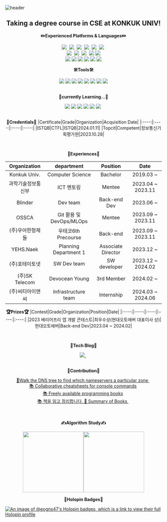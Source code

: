 ![header](https://capsule-render.vercel.app/api?type=waving&color=auto&height=200&section=header&text=KangManJoo's%20github😸&fontSize=50)

<!--<h1 align="center"> Here is <p color:'red'>KangManJoo's github😺</h1>-->
<div align="center">

<h2 align="center"> Taking a degree course in CSE at KONKUK UNIV!</h2>

<!--
**eogns47/eogns47** is a ✨ _special_ ✨ repository because its `README.md` (this file) appears on your GitHub profile

<b>Here are some ideas to get you started:</b>

- 🔭 I’m currently working on ...
- 🌱 I’m currently learning ...
- 👯 I’m looking to collaborate on ...
- 🤔 I’m looking for help with ...
- 💬 Ask me about ..
- 📫 How to reach me: ...
- 😄 Pronouns: ...
- ⚡ Fun fact: ...
-->
<p align="center"> <b>✏️Experienced Platforms & Languages✏️</b></p>
<p align="center">
  <img src="https://img.shields.io/badge/Python-3766AB?style=flat&logo=Python&logoColor=white"/></a>&nbsp 
  <img src="https://img.shields.io/badge/Java-007396?style=flat&logo=Java&logoColor=white"/></a>&nbsp 
  <img src="https://img.shields.io/badge/C++-00599C?style=flat&logo=C%2B%2B&logoColor=white"/></a>&nbsp 
  <img src="https://img.shields.io/badge/kotlin-7F52FF?style=flat&logo=kotlin&logoColor=white"/></a>&nbsp 
  <img src="https://img.shields.io/badge/Javascript-ffb13b?style=flat&logo=javascript&logoColor=white"/></a>&nbsp 
  <img src="https://img.shields.io/badge/Go-00ADD8?style=flat&logo=Go&logoColor=white"/></a>&nbsp 
    <br>
<!--     Framework and others -->
  <img src="https://img.shields.io/badge/Node.js-339933?style=flat&logo=Node.js&logoColor=white"/></a>&nbsp 
  <img src="https://img.shields.io/badge/react-61DAFB?style=flat&logo=react&logoColor=white"/></a>&nbsp
  <img src="https://img.shields.io/badge/Flask-000000?style=flat&logo=flask&logoColor=white"/></a>&nbsp
  <img src="https://img.shields.io/badge/Spring%20Boot-6DB33F?style=flat&logo=SpringBoot&logoColor=white"/>
  <img src="https://img.shields.io/badge/nginx-009639?style=flat&logo=nginx&logoColor=white">
  </br>
<!--   DB -->
  <img src="https://img.shields.io/badge/AWS%20EC2-FF9900?style=flat&logo=amazonaws&logoColor=white"/>
  <img src="https://img.shields.io/badge/AWS%20S3-569A31?style=flat&logo=amazons3&logoColor=white">
  <img src="https://img.shields.io/badge/MySql-4479A1?style=flat&logo=mysql&logoColor=white">
  <img src="https://img.shields.io/badge/firebase-FFCA28?style=flat&logo=firebase&logoColor=white">
  <img src="https://img.shields.io/badge/mongoDB-47A248?style=flat&logo=MongoDB&logoColor=white">
  <img src="https://img.shields.io/badge/PostgreSQL-4169E1?style=flat&logo=PostgreSQL&logoColor=white">
</p>

<p align="center"><b>🛠️Tools🛠️</b></p>
  <img src="https://img.shields.io/badge/VSCODE-007ACC?style=flat&logo=visualstudiocode&logoColor=white"/>
  <img src="https://img.shields.io/badge/Intellij%20idea-000000?style=flat&logo=intellij%20idea&logoColor=white"/>
  <img src="https://img.shields.io/badge/GitHub-181717?style=flat&logo=GitHub&logoColor=white"/>
  <img src="https://img.shields.io/badge/GitLab-FC6D26?style=flat&logo=GitLab&logoColor=white"/>
  <img src="https://img.shields.io/badge/Notion-000000?style=flat&logo=notion&logoColor=white"/>
  <img src="https://img.shields.io/badge/Slack-4A154B?style=flat&logo=slack&logoColor=white"/>
  <img src="https://img.shields.io/badge/Jira-0052CC?style=flat&logo=jira&logoColor=white"/>
  <img src="https://img.shields.io/badge/Figma-F24E1E?style=flat&logo=figma&logoColor=white"/>
</br>
</br>

<p align="center"><b>🌱currently Learning...🌱</b></p>
    <img src="https://img.shields.io/badge/Spring-6DB33F?style=flat&logo=Spring&logoColor=white"/>
    <img src="https://img.shields.io/badge/Spring%20Boot-6DB33F?style=flat&logo=SpringBoot&logoColor=white"/>
    <img src="https://img.shields.io/badge/Docker-2496ED?style=flat&logo=docker&logoColor=white"/>
    <img src="https://img.shields.io/badge/jenkins-D24939?style=flat&logo=jenkins&logoColor=white"/>
    <img src="https://img.shields.io/badge/kubernetes-326CE5?style=flat&logo=kubernetes&logoColor=white"/>
      <img src="https://img.shields.io/badge/Go-00ADD8?style=flat&logo=Go&logoColor=white"/></a>&nbsp 
  </br>
  </br>
  

<b>🪪Credentials🪪</b>
|Certificate|Grade|Organization|Acquisition Date|
|:----:|:----:|:----:|:----:|
|ISTQB|CTFL|ISTQB|2024.01.11|
|Topcit|Competent|정보통신기획평가원|2023.10.28|

</br>


<b>🪪Experiences🪪</b>

|Organization|department|Position|Date|
|:----:|:----:|:----:|:----:|
|Konkuk Univ.|Computer Science|Bachelor|2019.03 ~ |
|과학기술정보통신부|ICT 멘토링|Mentee|2023.04 ~ 2023.11|
|Blinder|Dev team|Back-end Dev|2023.06 ~ |
|OSSCA|Git 활용 및 DevOps/MLOps|Mentee|2023.09 ~ 2023.11|
|(주)우아한형제들|우테코6th Precourse|Back-end|2023.09 ~ 2023.11|
|YEHS.Naek|Planning Department 1|Associate Director|2023.12 ~ |
|(주)포테이토넷|SW Dev team|SW developer|2023.12 ~ 2024.02|
|(주)SK Telecom|Devocean Young|3rd Member|2024.02 ~ |
|(주)씨티아이앤씨|Infrastructure team|Internship|2024.03 ~ 2024.06|

<b>🏆Prizes🏆</b>
|Contest|Grade|Organization|Position|Date|
|:----:|:----:|:----:|:----:|:----:|
|2023 배리어프리 앱 개발 콘테스트|최우수상(현대오토에버 대표이사 상)|현대오토에버|Back-end Dev|2023.04 ~ 2024.02|





</br>



<b>📜Tech Blog📜</b></p>
  <p align="center">
  <a href="[https://github.com/eogns47?tab=repositories](https://kangmanjoo.tistory.com/)"><img src="https://img.shields.io/badge/만쥬의%20개발일기-000000?style=flat&logo=tistory&logoColor=white"/>  </a>&nbsp
  </p>

  
</br>
<b>🤝Contribution🤝</b></p>
  <p align="center">
    <a href="https://github.com/DNSSpy/zone-nameservers">
🛜Walk the DNS tree to find which nameservers a particular zone  </a>&nbsp</br>
    <a href="https://github.com/tldr-pages/tldr">📚 Collaborative cheatsheets for console commands</a>&nbsp</br>
    <a href="https://github.com/EbookFoundation/free-programming-books">📚 Freely available programming books</a>&nbsp</br>
    <a href="https://github.com/saseungmin/reading_books_record_repository">📚 책을 읽고 정리합니다. 📖 Summary of Books </a>&nbsp</br>
 </p>
 </br>
 
<p align="center"> <b>✍️Algorithm Study✍️</b></p>
<div class="container" align=center style="display:flex; justify-content:center;">
  <a href="https://solved.ac/profile/eogns47"><img height=195 src="http://mazassumnida.wtf/api/v2/generate_badge?boj=eogns47"></a>
<a href="https://solved.ac/profile/eogns47"><img height=195 src="http://mazandi.herokuapp.com/api?handle=eogns47&theme=cold"/></a>
  <br>
  <br>
<!--  <img src="https://user-images.githubusercontent.com/102205852/203924721-961537bb-8314-44af-b30d-3627c879c683.gif")/> -->
   </div>
   <p align="center">

</div>

<p align="center"> <b>🥳Holopin Badges🥳</b></p>
  
[![An image of @eogns47's Holopin badges, which is a link to view their full Holopin profile](https://holopin.me/eogns47)](https://holopin.io/@eogns47)


